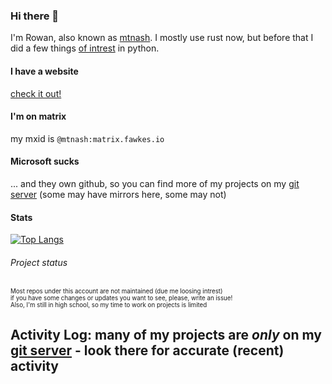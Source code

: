 ### Hi there 👋

I'm Rowan, also known as [mtnash](https://en.wikipedia.org/wiki/Mountain-ash). I mostly use rust now, but before that I did a few things [of intrest](https://git.fawkes.io/mtnash/ash-home-assistant) in python.

#### I have a website
[check it out!](https://fawkes.io)

#### I'm on matrix
my mxid is `@mtnash:matrix.fawkes.io`

#### Microsoft sucks
... and they own github, so you can find more of my projects on my [git server](https://git.fawkes.io/mtnash) (some may have mirrors here, some may not)

#### Stats
[![Top Langs](https://github-readme-stats.vercel.app/api/top-langs/?username=rowan-sl&layout=compact)](https://github.com/anuraghazra/github-readme-stats)

###### Project status
<sup><sub>Most repos under this account are not maintained (due me loosing intrest)<br>if you have some changes or updates you want to see, please, write an issue!<br>Also, I'm still in high school, so my time to work on projects is limited</sub></sup>

## Activity Log: many of my projects are *only* on my [git server](https://git.fawkes.io/mtnash) - look there for accurate (recent) activity
